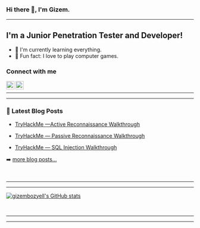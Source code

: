 ### Hi there 👋, I'm Gizem.

---

## I'm a Junior Penetration Tester and Developer!
- 🌱 I'm currently learning everything.
- 🥅 Fun fact: I love to play computer games.

### Connect with me

[<img align="left" alt="gizembozyell | LinkedIn" width="22px" src="https://cdn.jsdelivr.net/npm/simple-icons@v3/icons/linkedin.svg" />][Linkedin]

[<img align="left" alt="GBozyelG | Medium" width="22px" src="https://cdn.jsdelivr.net/npm/simple-icons@3.13.0/icons/medium.svg" />][Medium]

[Linkedin]: https://www.linkedin.com/in/gizem-bozyel/

[Medium]: https://gbozyelg.medium.com/

<br>

---
---


### 📕 Latest Blog Posts
<!-- BLOG-POST-LIST:START -->
- [TryHackMe —Active Reconnaissance Walkthrough](https://gbozyelg.medium.com/tryhackme-active-reconnaissance-walkthrough-374436a3ec75)

- [TryHackMe — Passive Reconnaissance Walkthrough](https://gbozyelg.medium.com/tryhackme-passive-reconnaissance-walkthrough-59f0ec3b3b04)

- [TryHackMe — SQL Injection Walkthrough](https://gbozyelg.medium.com/tryhackme-sql-injection-walkthrough-9ee188369c51)

<!-- BLOG-POST-LIST:END -->

➡️ [more blog posts...](https://gbozyelg.medium.com/)

<br>

---
---


[![gizembozyell's GitHub stats](https://github-readme-stats.vercel.app/api?username=gizembozyell)](https://github.com/gizembozyell/github-readme-stats)

<br>

---
---
